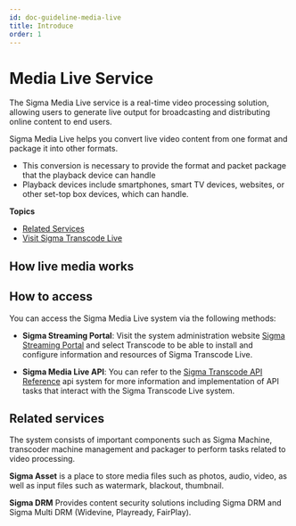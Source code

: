 ```yaml
---
id: doc-guideline-media-live
title: Introduce
order: 1
---
```


# Media Live Service

The Sigma Media Live service is a real-time video processing solution, allowing users to generate live output for broadcasting and distributing online content to end users.

Sigma Media Live helps you convert live video content from one format and package it into other formats.

- This conversion is necessary to provide the format and packet package that the playback device can handle
- Playback devices include smartphones, smart TV devices, websites, or other set-top box devices, which can handle.

**Topics**

- [Related Services](03-relate-services.md)
- [Visit Sigma Transcode Live](04-what-is-accessing.md)

## How live media works

## How to access

You can access the Sigma Media Live system via the following methods:

- **Sigma Streaming Portal**: Visit the system administration website [Sigma Streaming Portal](https://portal.sigmaott.com/) and select Transcode to be able to install and configure information and resources of Sigma Transcode Live.

- **Sigma Media Live API**: You can refer to the [Sigma Transcode API Reference](https://sigmaott.com/apis/sigma-transcode-live.html#/) api system for more information and implementation of API tasks that interact with the Sigma Transcode Live system.

## Related services

The system consists of important components such as Sigma Machine, transcoder machine management and packager to perform tasks related to video processing.

**Sigma Asset** is a place to store media files such as photos, audio, video, as well as input files such as watermark, blackout, thumbnail.

**Sigma DRM** Provides content security solutions including Sigma DRM and Sigma Multi DRM (Widevine, Playready, FairPlay).
